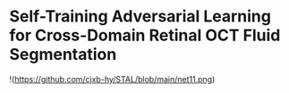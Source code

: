 # Self-Training Adversarial Learning for Cross-Domain Retinal OCT Fluid Segmentation

!(https://github.com/cjxb-hy/STAL/blob/main/net11.png)
